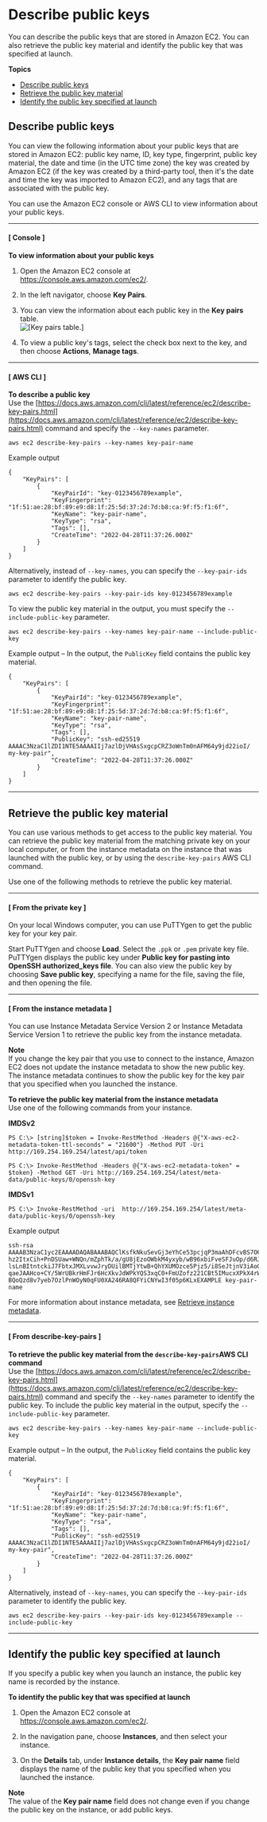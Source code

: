 # Describe public keys<a name="describe-keys"></a>

You can describe the public keys that are stored in Amazon EC2\. You can also retrieve the public key material and identify the public key that was specified at launch\.

**Topics**
+ [Describe public keys](#describe-public-key)
+ [Retrieve the public key material](#retrieving-the-public-key)
+ [Identify the public key specified at launch](#identify-key-pair-specified-at-launch)

## Describe public keys<a name="describe-public-key"></a>

You can view the following information about your public keys that are stored in Amazon EC2: public key name, ID, key type, fingerprint, public key material, the date and time \(in the UTC time zone\) the key was created by Amazon EC2 \(if the key was created by a third\-party tool, then it's the date and time the key was imported to Amazon EC2\), and any tags that are associated with the public key\.

You can use the Amazon EC2 console or AWS CLI to view information about your public keys\.

------
#### [ Console ]

**To view information about your public keys**

1. Open the Amazon EC2 console at [https://console\.aws\.amazon\.com/ec2/](https://console.aws.amazon.com/ec2/)\.

1. In the left navigator, choose **Key Pairs**\.

1. You can view the information about each public key in the **Key pairs** table\.  
![\[Key pairs table.\]](http://docs.aws.amazon.com/AWSEC2/latest/WindowsGuide/images/key-pairs-describe-console.png)

1. To view a public key's tags, select the check box next to the key, and then choose **Actions**, **Manage tags**\.

------
#### [ AWS CLI ]

**To describe a public key**  
Use the [https://docs.aws.amazon.com/cli/latest/reference/ec2/describe-key-pairs.html](https://docs.aws.amazon.com/cli/latest/reference/ec2/describe-key-pairs.html) command and specify the `--key-names` parameter\.

```
aws ec2 describe-key-pairs --key-names key-pair-name
```

Example output

```
{
    "KeyPairs": [
        {
            "KeyPairId": "key-0123456789example",
            "KeyFingerprint": "1f:51:ae:28:bf:89:e9:d8:1f:25:5d:37:2d:7d:b8:ca:9f:f5:f1:6f",
            "KeyName": "key-pair-name",
            "KeyType": "rsa",
            "Tags": [],
            "CreateTime": "2022-04-28T11:37:26.000Z"
        }
    ]
}
```

Alternatively, instead of `--key-names`, you can specify the `--key-pair-ids` parameter to identify the public key\.

```
aws ec2 describe-key-pairs --key-pair-ids key-0123456789example
```

To view the public key material in the output, you must specify the `--include-public-key` parameter\.

```
aws ec2 describe-key-pairs --key-names key-pair-name --include-public-key
```

Example output – In the output, the `PublicKey` field contains the public key material\. 

```
{
    "KeyPairs": [
        {
            "KeyPairId": "key-0123456789example",
            "KeyFingerprint": "1f:51:ae:28:bf:89:e9:d8:1f:25:5d:37:2d:7d:b8:ca:9f:f5:f1:6f",
            "KeyName": "key-pair-name",
            "KeyType": "rsa",
            "Tags": [],
            "PublicKey": "ssh-ed25519 AAAAC3NzaC1lZDI1NTE5AAAAIIj7azlDjVHAsSxgcpCRZ3oWnTm0nAFM64y9jd22ioI/ my-key-pair",
            "CreateTime": "2022-04-28T11:37:26.000Z"
        }
    ]
}
```

------

## Retrieve the public key material<a name="retrieving-the-public-key"></a>

You can use various methods to get access to the public key material\. You can retrieve the public key material from the matching private key on your local computer, or from the instance metadata on the instance that was launched with the public key, or by using the `describe-key-pairs` AWS CLI command\.

Use one of the following methods to retrieve the public key material\.

------
#### [ From the private key ]

On your local Windows computer, you can use PuTTYgen to get the public key for your key pair\.

Start PuTTYgen and choose **Load**\. Select the `.ppk` or `.pem` private key file\. PuTTYgen displays the public key under **Public key for pasting into OpenSSH authorized\_keys file**\. You can also view the public key by choosing **Save public key**, specifying a name for the file, saving the file, and then opening the file\.

------
#### [ From the instance metadata ]

You can use Instance Metadata Service Version 2 or Instance Metadata Service Version 1 to retrieve the public key from the instance metadata\.

**Note**  
If you change the key pair that you use to connect to the instance, Amazon EC2 does not update the instance metadata to show the new public key\. The instance metadata continues to show the public key for the key pair that you specified when you launched the instance\.

**To retrieve the public key material from the instance metadata**  
Use one of the following commands from your instance\.

**IMDSv2**

```
PS C:\> [string]$token = Invoke-RestMethod -Headers @{"X-aws-ec2-metadata-token-ttl-seconds" = "21600"} -Method PUT -Uri http://169.254.169.254/latest/api/token
```

```
PS C:\> Invoke-RestMethod -Headers @{"X-aws-ec2-metadata-token" = $token} -Method GET -Uri http://169.254.169.254/latest/meta-data/public-keys/0/openssh-key
```

**IMDSv1**

```
PS C:\> Invoke-RestMethod -uri  http://169.254.169.254/latest/meta-data/public-keys/0/openssh-key
```

Example output

```
ssh-rsa AAAAB3NzaC1yc2EAAAADAQABAAABAQClKsfkNkuSevGj3eYhCe53pcjqP3maAhDFcvBS7O6V
hz2ItxCih+PnDSUaw+WNQn/mZphTk/a/gU8jEzoOWbkM4yxyb/wB96xbiFveSFJuOp/d6RJhJOI0iBXr
lsLnBItntckiJ7FbtxJMXLvvwJryDUilBMTjYtwB+QhYXUMOzce5Pjz5/i8SeJtjnV3iAoG/cQk+0FzZ
qaeJAAHco+CY/5WrUBkrHmFJr6HcXkvJdWPkYQS3xqC0+FmUZofz221CBt5IMucxXPkX4rWi+z7wB3Rb
BQoQzd8v7yeb7OzlPnWOyN0qFU0XA246RA8QFYiCNYwI3f05p6KLxEXAMPLE key-pair-name
```

For more information about instance metadata, see [Retrieve instance metadata](instancedata-data-retrieval.md)\.

------
#### [ From describe\-key\-pairs ]

**To retrieve the public key material from the `describe-key-pairs`AWS CLI command**  
Use the [https://docs.aws.amazon.com/cli/latest/reference/ec2/describe-key-pairs.html](https://docs.aws.amazon.com/cli/latest/reference/ec2/describe-key-pairs.html) command and specify the `--key-names` parameter to identify the public key\. To include the public key material in the output, specify the `--include-public-key` parameter\.

```
aws ec2 describe-key-pairs --key-names key-pair-name --include-public-key
```

Example output – In the output, the `PublicKey` field contains the public key material\. 

```
{
    "KeyPairs": [
        {
            "KeyPairId": "key-0123456789example",
            "KeyFingerprint": "1f:51:ae:28:bf:89:e9:d8:1f:25:5d:37:2d:7d:b8:ca:9f:f5:f1:6f",
            "KeyName": "key-pair-name",
            "KeyType": "rsa",
            "Tags": [],
            "PublicKey": "ssh-ed25519 AAAAC3NzaC1lZDI1NTE5AAAAIIj7azlDjVHAsSxgcpCRZ3oWnTm0nAFM64y9jd22ioI/ my-key-pair",
            "CreateTime": "2022-04-28T11:37:26.000Z"
        }
    ]
}
```

Alternatively, instead of `--key-names`, you can specify the `--key-pair-ids` parameter to identify the public key\.

```
aws ec2 describe-key-pairs --key-pair-ids key-0123456789example --include-public-key
```

------

## Identify the public key specified at launch<a name="identify-key-pair-specified-at-launch"></a>

If you specify a public key when you launch an instance, the public key name is recorded by the instance\.

**To identify the public key that was specified at launch**

1. Open the Amazon EC2 console at [https://console\.aws\.amazon\.com/ec2/](https://console.aws.amazon.com/ec2/)\.

1. In the navigation pane, choose **Instances**, and then select your instance\.

1. On the **Details** tab, under **Instance details**, the **Key pair name** field displays the name of the public key that you specified when you launched the instance\.

**Note**  
The value of the **Key pair name** field does not change even if you change the public key on the instance, or add public keys\.